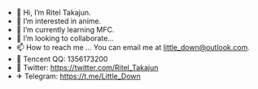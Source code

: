 - 👋 Hi, I’m Ritel Takajun.
- 👀 I’m interested in anime.
- 🌱 I’m currently learning MFC.
- 💞️ I’m looking to collaborate...
- 📫 How to reach me ... You can email me at little_down@outlook.com.
- 🐧 Tencent QQ: 1356173200
- 🐤 Twitter: https://twitter.com/Ritel_Takajun
- ✈ Telegram: https://t.me/Little_Down

<!---
Little-Down/Little-Down is a ✨ special ✨ repository because its `README.md` (this file) appears on your GitHub profile.
You can click the Preview link to take a look at your changes.
--->
